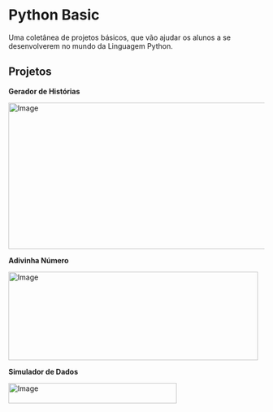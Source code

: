 # Python Basic

Uma coletânea de projetos básicos, que vão ajudar os alunos a se desenvolverem no mundo da Linguagem Python.

## Projetos

**Gerador de Histórias**

<img width="611" height="288" alt="Image" src="https://github.com/user-attachments/assets/c6e8d9c7-82c2-4ec9-97ce-76593a33fef9" />

**Adivinha Número**

<img width="491" height="174" alt="Image" src="https://github.com/user-attachments/assets/c9681320-383b-4b88-b7ad-d22d05181cd8" />

**Simulador de Dados**

<img width="331" height="40" alt="Image" src="https://github.com/user-attachments/assets/985d66f1-745e-4073-9c34-91f79e423bed" />